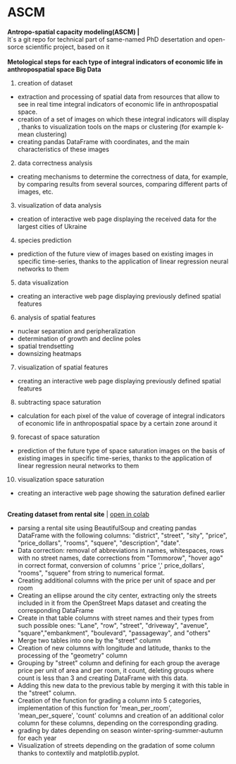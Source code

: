 # ASCM
<b>Antropo-spatial capacity modeling(ASCM) | </b>
<br />
 It`s a git repo for technical part of same-named PhD desertation and open-sorce scientific project, based on it 
 <br />
 <br />
 <b>Metological steps for each type of integral indicators of economic life in anthropospatial space Big Data</b>
 <br />
1) creation of dataset
- extraction and processing of spatial data from resources that allow to see in real time integral indicators of economic life in anthropospatial space.
- creation of a set of images on which these integral indicators will display , thanks to visualization tools on the maps or clustering (for example k-mean clustering) 
- creating pandas DataFrame with coordinates, and the main characteristics of these images
2) data correctness analysis
- creating mechanisms to determine the correctness of data, for example, by comparing results from several sources, comparing different parts of images, etc.
3) visualization of data analysis
- creation of interactive web page displaying the received data for the largest cities of Ukraine
4) species prediction
- prediction of the future view of images based on existing images in specific time-series, thanks to the application of linear regression neural networks to them
5) data visualization
- creating an interactive web page displaying previously defined spatial features
6) analysis of spatial features
- nuclear separation and peripheralization
- determination of growth and decline poles
- spatial trendsetting
- downsizing heatmaps
7) visualization of spatial features
- creating an interactive web page displaying previously defined spatial features
8) subtracting space saturation
- calculation for each pixel of the value of coverage of integral indicators of economic life in anthropospatial space by a certain zone around it
9) forecast of space saturation
- prediction of the future type of space saturation images on the basis of existing images in specific time-series, thanks to the application of linear regression neural networks to them
10) visualization space saturation
- creating an interactive web page showing the saturation defined earlier
</br>
<b>Creating dataset from rental site</b> | <a href='https://colab.research.google.com/github/shliakhtas/ASCM/blob/main/rental_housing.ipynb'>open in colab<a>
</br>
<ul>
<li>parsing a rental site using BeautifulSoup and creating pandas DataFrame with the following columns: "district", "street", "sity", "price", "price_dollars", "rooms", "squere", "description", "date".</li>
<li>Data correction: removal of abbreviations in names, whitespaces, rows with no street names, date corrections from "Tommorow", "hover ago" in correct format, conversion of columns ' price ',' price_dollars', "rooms", "squere" from string to numerical format.</li>
<li>Creating additional columns with the price per unit of space and per room</li>
<li>Creating an ellipse around the city center, extracting only the streets included in it from the OpenStreet Maps dataset and creating the corresponding DataFrame </li>
<li>Create in that table columns with street names and their types from such possible ones:
"Lane", "row", "street", "driveway", "avenue", "square","embankment", "boulevard", "passageway", and "others"</li>
<li>Merge two tables into one by the "street" column</li>
<li>Creation of new columns with longitude and latitude, thanks to the processing of the "geometry" column</li>
<li>Grouping by "street" column and defining for each group the average price per unit of area and per room, it count, deleting groups where count is less than 3 and creating DataFrame with this data.</li>
<li>Adding this new data to the previous table by merging it with this table in the "street" column.</li>
<li>Creation of the function for grading a column into 5 categories, implementation of this function for 'mean_per_room', 'mean_per_squere', 'count' columns and creation of an additional color column for these columns, depending on the corresponding grading.</li>
<li>grading by dates depending on season winter-spring-summer-autumn for each year</li>
<li>Visualization of streets depending on the gradation of some column thanks to contextily and matplotlib.pyplot.</li>
  </ul>
